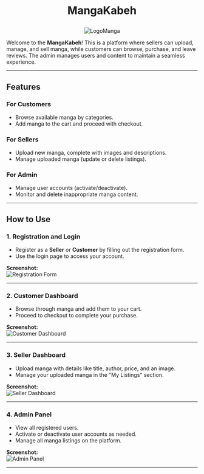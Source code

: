 # <p align="center">**MangaKabeh**</p>

<p align="center">
  <img src="https://github.com/user-attachments/assets/7dc4f1d2-d5f9-43a6-9e76-c8ddfdbda7fd" alt="LogoManga"/>
</p>



Welcome to the **MangaKabeh**! This is a platform where sellers can upload, manage, and sell manga, while customers can browse, purchase, and leave reviews. The admin manages users and content to maintain a seamless experience.

---

## **Features**

### **For Customers**
- Browse available manga by categories.
- Add manga to the cart and proceed with checkout.

### **For Sellers**
- Upload new manga, complete with images and descriptions.
- Manage uploaded manga (update or delete listings).

### **For Admin**
- Manage user accounts (activate/deactivate).
- Monitor and delete inappropriate manga content.

---

## **How to Use**

### **1. Registration and Login**
- Register as a **Seller** or **Customer** by filling out the registration form. 
- Use the login page to access your account.

**Screenshot:**  
![Registration Form](https://via.placeholder.com/800x400?text=Registration+Form)

---

### **2. Customer Dashboard**
- Browse through manga and add them to your cart.  
- Proceed to checkout to complete your purchase.  

**Screenshot:**  
![Customer Dashboard](https://via.placeholder.com/800x400?text=Customer+Dashboard)

---

### **3. Seller Dashboard**
- Upload manga with details like title, author, price, and an image.  
- Manage your uploaded manga in the "My Listings" section.  

**Screenshot:**  
![Seller Dashboard](https://via.placeholder.com/800x400?text=Seller+Dashboard)

---

### **4. Admin Panel**
- View all registered users.  
- Activate or deactivate user accounts as needed.  
- Manage all manga listings on the platform.  

**Screenshot:**  
![Admin Panel](https://via.placeholder.com/800x400?text=Admin+Panel)

---
